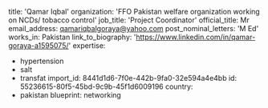 title: 'Qamar Iqbal'
organization: 'FFO Pakistan welfare organization working on NCDs/ tobacco control'
job_title: 'Project Coordinator'
official_title: Mr
email_address: qamariqbalgoraya@yahoo.com
post_nominal_letters: 'M Ed'
works_in: Pakistan
link_to_biography: 'https://www.linkedin.com/in/qamar-goraya-a1595075/'
expertise:
  - hypertension
  - salt
  - transfat
import_id: 8441d1d6-7f0e-442b-9fa0-32e594a4e4bb
id: 55236615-80f5-45bd-9c9b-45f1d6009196
country:
  - pakistan
blueprint: networking
